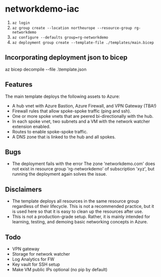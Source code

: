 # networkdemo-iac

1. `az login`
2. `az group create --location northeurope --resource-group rg-networkdemo`
3. `az configure --defaults group=rg-networkdemo`
4. `az deployment group create --template-file ./templates/main.bicep`

## Incorporating deployment json to bicep

az bicep decompile --file .\template.json

## Features

The main template deploys the following assets to Azure:
* A hub vnet with Azure Bastion, Azure Firewall, and VPN Gateway (TBA!)
* Firewall rules that allow spoke-spoke traffic (ping and ssh).
* One or more spoke vnets that are peered bi-directionally with the hub.
* In each spoke vnet, two subnets and a VM with the network watcher extension enabled.
* Routes to enable spoke-spoke traffic.
* A DNS zone that is linked to the hub and all spokes.

## Bugs

* The deployment fails with the error The zone 'networkdemo.com' does not exist in resource group 'rg-networkdemo' of subscription 'xyz', but running the deployment again solves the issue.

## Disclaimers

* The template deploys all resources in the same resource group regardless of their lifecycle. This is not a recommended practice, but it is used here so that it is easy to clean up the resources after use.
* This is not a production-grade setup. Rather, it is mainly intended for learning, testing, and demoing basic networking concepts in Azure.

## Todo

* VPN gateway
* Storage for network watcher
* Log Analytics for FW
* Key vault for SSH setup
* Make VM public IPs optional (no pip by default)